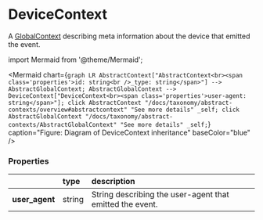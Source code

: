# DeviceContext

A [GlobalContext](/docs/taxonomy/global-contexts) describing meta information about the device that emitted the event.

import Mermaid from '@theme/Mermaid';

<Mermaid chart={`
	graph LR
		AbstractContext["AbstractContext<br><span class='properties'>id: string<br />_type: string</span>"] --> AbstractGlobalContext;
    AbstractGlobalContext --> DeviceContext["DeviceContext<br><span class='properties'>user-agent: string</span>"];
    click AbstractContext "/docs/taxonomy/abstract-contexts/overview#abstractcontext" "See more details" _self;
    click AbstractGlobalContext "/docs/taxonomy/abstract-contexts/AbstractGlobalContext" "See more details" _self;
`} caption="Figure: Diagram of DeviceContext inheritance" baseColor="blue" />

### Properties
|                 | type        | description
| :--             | :--         | :--           
| **user_agent**  | string      | String describing the user-agent that emitted the event.

